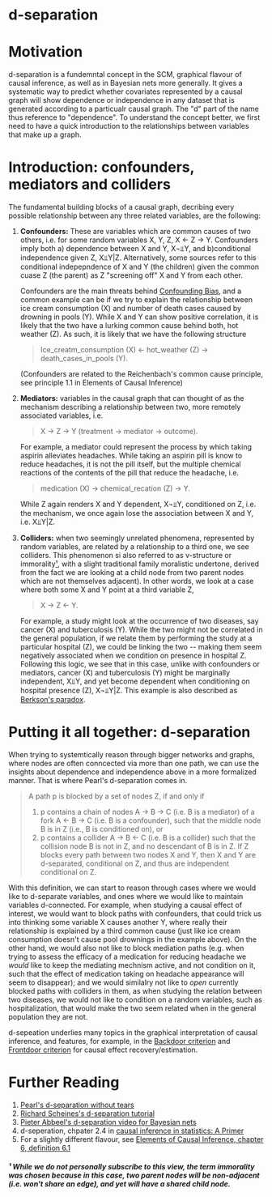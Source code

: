 d-separation
============

Motivation
==========
d-separation is a fundemntal concept in the SCM, graphical flavour of causal inference, as well as in Bayesian nets more generally. It gives a systematic way to predict whether covariates represented by a causal graph will show dependence or independence in any dataset that is generated according to a particualr causal graph. The "d" part of the name thus reference to "dependence". To understand the concept better, we first need to have a quick introduction to the relationships between variables that make up a graph.

Introduction: confounders, mediators and colliders
=================================================
The fundamental building blocks of a causal graph, decribing every possible relationship between any three related variables, are the following:

1. **Confounders:** These are variables which are common causes of two others, i.e. for some random variables X, Y, Z, X <- Z -> Y. Confounders imply both a) dependence between X and Y, X¬⫫Y, and b)conditional independence given Z, X⫫Y|Z. Alternatively, some sources refer to this conditional indepepndence of X and Y (the children) given the common cuase Z (the parent) as Z "screening off" X and Y from each other. 

    Confounders are the main threats behind [Confounding Bias](https://github.com/limorigu/causal-inf-handbook/blob/master/Common_terms/Bias/Confounding.md), and a common example can be if we try to explain the relationship between ice cream consumption (X) and number of death cases caused by drowning in pools (Y). While X and Y can show positive correlation, it is likely that the two have a lurking common cause behind both, hot weather (Z). As such, it is likely that we have the following structure 
    > Ice_creatm_consumption (X) <- hot_weather (Z) -> death_cases_in_pools (Y).

   (Confounders are related to the Reichenbach's common cause principle, see principle 1.1 in Elements of Causal Inference)

2. **Mediators:** variables in the causal graph that can thought of as the mechanism describing a relationship between two, more remotely associated variables, i.e. 

    > X -> Z -> Y (treatment -> mediator -> outcome). 

    For example, a mediator could represent the process by which taking aspirin alleviates headaches. While taking an aspirin pill is know to reduce headaches, it is not the pill itself, but the multiple chemical reactions of the contents of the pill that reduce the headache, i.e.

    > medication (X) -> chemical_recation (Z) -> Y.

    While Z again renders X and Y dependent, X¬⫫Y, conditioned on Z, i.e. the mechanism, we once again lose the association between X and Y, i.e. X⫫Y|Z.

3. **Colliders:** when two seemingly unrelated phenomena, represented by random variables, are related by a relationship to a third one, we see colliders. This phenomenon si also referred to as v-structure or immorality[¹], with a slight traditional family moralistic undertone, derived from the fact we are looking at a child node from two parent nodes which are not themselves adjacent). In other words, we look at a case where both some X and Y point at a third variable Z, 

    > X -> Z <- Y. 

    For example, a study might look at the occurrence of two diseases, say cancer (X) and tuberculosis (Y). While the two might not be correlated in the general population, if we relate them by performing the study at a particular hospital (Z), we could be linking the two -- making them seem negatively associated when we condition on presence in hospital Z. Following this logic, we see that in this case, unlike with confounders or mediators, cancer (X) and tuberculosis (Y) might be marginally independent, X⫫Y, and yet become dependent when conditioning on hospital presence (Z), X¬⫫Y|Z. This example is also described as [Berkson's paradox](https://en.wikipedia.org/wiki/Berkson%27s_paradox#:~:text=Berkson's%20paradox%20occurs%20when%20this,absent%20are%20not%20equally%20observed.).

Putting it all together: d-separation
=====================================

When trying to systemtically reason through bigger networks and graphs, where nodes are often conncected via more than one path, we can use the insights about dependence and independence above in a more formalized manner. That is where Pearl's d-separation comes in.

> A path p is blocked by a set of nodes Z, if and only if
> 1. p contains a chain of nodes A -> B -> C (i.e. B is a mediator) of a fork A <- B -> C (i.e. B is a confounder), such that the middle node B is in Z (i.e., B is conditioned on), or
> 2. p contains a collider A -> B <- C (i.e. B is a collider) such that the collision node B is not in Z, and no descendant of B is in Z.
> If Z blocks every path between two nodes X and Y, then X and Y are d-separated, conditional on Z, and thus are independent conditional on Z. 

With this definition, we can start to reason through cases where we would like to d-separate variables, and ones where we would like to maintain variables d-connected. For example, when studying a causal effect of interest, we would want to block paths with confounders, that could trick us into thinking some variable X causes another Y, where really their relationship is explained by a third common cause (just like ice cream consumption doesn't cause pool drownings in the example above). On the other hand, we would also not like to block mediation paths (e.g. when trying to assess the efficacy of a medication for reducing headache we *would* like to keep the mediating mechnism active, and not condition on it, such that the effect of medication taking on headache appearance will seem to disappear); and we would similalry not like to _open_ currently blocked paths with colliders in them, as when studying the relation between two diseases, we would not like to condition on a random variables, such as hospitalization, that would make the two seem related when in the general population they are not. 

d-sepeation underlies many topics in the graphical interpretation of causal inference, and features, for example, in the [Backdoor criterion](https://github.com/limorigu/causal-inf-handbook/blob/master/Common_terms/Identifiability/Do_calculus/Backdoor.md) and [Frontdoor criterion](https://github.com/limorigu/causal-inf-handbook/blob/master/Common_terms/Identifiability/Do_calculus/Frontdoor.md) for causal effect recovery/estimation.
 


Further Reading
====
1. [Pearl's d-separation without tears](http://bayes.cs.ucla.edu/BOOK-2K/d-sep.html#:~:text=d%2Dseparation%20is%20a%20criterion,ness%22%20or%20%22separation%22.)
2. [Richard Scheines's d-separation tutorial](https://www.andrew.cmu.edu/user/scheines/tutor/d-sep.html)
3. [Pieter Abbeel's d-separation video for Bayesian nets](https://www.youtube.com/watch?v=yDs_q6jKHb0)
4. d-seperation, chpater 2.4 in [causal inference in statistics: A Primer](http://bayes.cs.ucla.edu/PRIMER/)
5. For a slightly different flavour, see [Elements of Causal Inference, chapter 6, definition 6.1](https://mitpress.mit.edu/books/elements-causal-inference#:~:text=Elements%20of%20Causal%20Inference%20is,data%20to%20understand%20the%20world.)

##### ¹ While we do not personally subscribe to this view, the term immorality was chosen because in this case, two parent nodes will be non-adjacent (i.e. won't share an edge), and yet will have a shared child node.
[¹]:#-note-one
